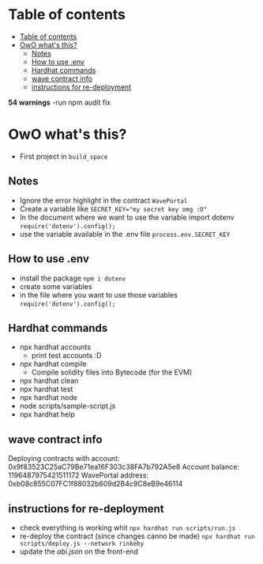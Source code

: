# Table of contents
- [Table of contents](#table-of-contents)
- [OwO what's this?](#owo-whats-this)
  - [Notes](#notes)
  - [How to use .env](#how-to-use-env)
  - [Hardhat commands](#hardhat-commands)
  - [wave contract info](#wave-contract-info)
  - [instructions for re-deployment](#instructions-for-re-deployment)


**54 warnings**
-run  npm audit fix
# OwO what's this?
- First project in `build_space`


## Notes
- Ignore the error highlight in the contract `WavePortal`
- Create a variable like `SECRET_KEY="my secret key omg :O"`
- In the document where we want to use the variable import dotenv `require('dotenv').config();`
- use the variable available in the .env file `process.env.SECRET_KEY`

## How to use .env
- install the package `npm i dotenv`
- create some variables
- in the file where you want to use those variables `require('dotenv').config();`

## Hardhat commands
- npx hardhat accounts
  - print test accounts :D
- npx hardhat compile
  - Compile solidity files into Bytecode (for the EVM)
- npx hardhat clean
- npx hardhat test
- npx hardhat node
- node scripts/sample-script.js
- npx hardhat help

## wave contract info
Deploying contracts with account:  0x9f83523C25aC79Be71ea16F303c38FA7b792A5e8
Account balance:  1196487975421511172
WavePortal address:  0xb08c855C07FC1f88032b609d2B4c9C8eB9e46114

## instructions for re-deployment
- check everything is working whit `npx hardhat run scripts/run.js`
- re-deploy the contract (since changes canno be made) `npx hardhat run scripts/deploy.js --network rinkeby`
- update the *abi.json* on the front-end 